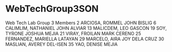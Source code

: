 # WebTechGroup3SON
Web Tech Lab
Group 3
Members
  2 ARCIOSA, ROMMEL JOHN BISLIG
  6 CALIMLIM, NATHANIEL JOHN ALVIAR
  13 MALICDEM, LEO GASCON
  19 SOY, TYRONE JOSHUA MEJIA
  21 VIRAY, FROILAN MARK CERENO
  25 FERNANDEZ, MARIELLA LATAYAN
  29 MARCELO, AIRA JOY DELA CRUZ
  30 MASLIAN, AVEREY DEL-ISEN
  35 YAO, DENISE MEJIA
